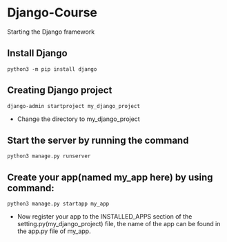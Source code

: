 # Django-Course
Starting the Django framework

## Install Django
    python3 -m pip install django

## Creating Django project
    django-admin startproject my_django_project
- Change the directory to my_django_project

## Start the server by running the command
    python3 manage.py runserver

## Create your app(named my_app here) by using command:
    python3 manage.py startapp my_app
- Now register your app to the INSTALLED_APPS section of the setting.py(my_django_project) file, the name of the app can be found in the app.py file of my_app.
